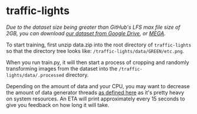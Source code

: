# traffic-lights

*Due to the dataset size being greater than GitHub's LFS max file size of 2GB, you can download [our dataset from Google Drive](https://drive.google.com/open?id=1SGdPQmeVqC_uhzOHk2oEm7DzAN9NeCsA), or [MEGA](https://mega.nz/#F!aDhARarQ!vfos_p1yLbj9BvJG69zsQw).*

To start training, first unzip data.zip into the root directory of `traffic-lights` so that the directory tree looks like: `/traffic-lights/data/GREEN/etc.png`.

When you run train.py, it will then start a process of cropping and randomly transforming images from the dataset into the `/traffic-lights/data/.processed` directory.

Depending on the amount of data and your CPU, you may want to decrease the amount of data generator threads [as defined here](train_tf1.py#L202) as it's pretty heavy on system resources. An ETA will print approximately every 15 seconds to give you feedback on how long it will take.